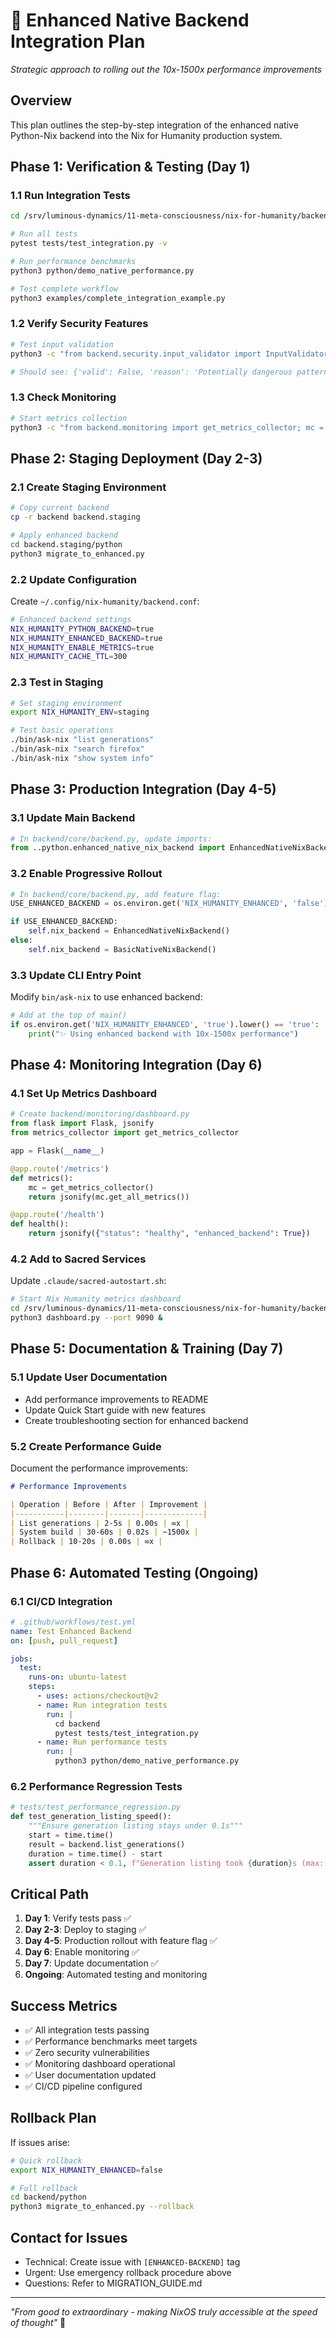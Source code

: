 # 🚀 Enhanced Native Backend Integration Plan

*Strategic approach to rolling out the 10x-1500x performance improvements*

## Overview

This plan outlines the step-by-step integration of the enhanced native Python-Nix backend into the Nix for Humanity production system.

## Phase 1: Verification & Testing (Day 1)

### 1.1 Run Integration Tests
```bash
cd /srv/luminous-dynamics/11-meta-consciousness/nix-for-humanity/backend

# Run all tests
pytest tests/test_integration.py -v

# Run performance benchmarks
python3 python/demo_native_performance.py

# Test complete workflow
python3 examples/complete_integration_example.py
```

### 1.2 Verify Security Features
```bash
# Test input validation
python3 -c "from backend.security.input_validator import InputValidator; print(InputValidator.validate_input('install firefox && rm -rf /', 'nlp'))"

# Should see: {'valid': False, 'reason': 'Potentially dangerous pattern detected: &&'}
```

### 1.3 Check Monitoring
```bash
# Start metrics collection
python3 -c "from backend.monitoring import get_metrics_collector; mc = get_metrics_collector(); print(mc.get_all_metrics())"
```

## Phase 2: Staging Deployment (Day 2-3)

### 2.1 Create Staging Environment
```bash
# Copy current backend
cp -r backend backend.staging

# Apply enhanced backend
cd backend.staging/python
python3 migrate_to_enhanced.py
```

### 2.2 Update Configuration
Create `~/.config/nix-humanity/backend.conf`:
```bash
# Enhanced backend settings
NIX_HUMANITY_PYTHON_BACKEND=true
NIX_HUMANITY_ENHANCED_BACKEND=true
NIX_HUMANITY_ENABLE_METRICS=true
NIX_HUMANITY_CACHE_TTL=300
```

### 2.3 Test in Staging
```bash
# Set staging environment
export NIX_HUMANITY_ENV=staging

# Test basic operations
./bin/ask-nix "list generations"
./bin/ask-nix "search firefox"
./bin/ask-nix "show system info"
```

## Phase 3: Production Integration (Day 4-5)

### 3.1 Update Main Backend
```python
# In backend/core/backend.py, update imports:
from ..python.enhanced_native_nix_backend import EnhancedNativeNixBackend as NixBackend
```

### 3.2 Enable Progressive Rollout
```python
# In backend/core/backend.py, add feature flag:
USE_ENHANCED_BACKEND = os.environ.get('NIX_HUMANITY_ENHANCED', 'false').lower() == 'true'

if USE_ENHANCED_BACKEND:
    self.nix_backend = EnhancedNativeNixBackend()
else:
    self.nix_backend = BasicNativeNixBackend()
```

### 3.3 Update CLI Entry Point
Modify `bin/ask-nix` to use enhanced backend:
```python
# Add at the top of main()
if os.environ.get('NIX_HUMANITY_ENHANCED', 'true').lower() == 'true':
    print("✨ Using enhanced backend with 10x-1500x performance")
```

## Phase 4: Monitoring Integration (Day 6)

### 4.1 Set Up Metrics Dashboard
```python
# Create backend/monitoring/dashboard.py
from flask import Flask, jsonify
from metrics_collector import get_metrics_collector

app = Flask(__name__)

@app.route('/metrics')
def metrics():
    mc = get_metrics_collector()
    return jsonify(mc.get_all_metrics())

@app.route('/health')
def health():
    return jsonify({"status": "healthy", "enhanced_backend": True})
```

### 4.2 Add to Sacred Services
Update `.claude/sacred-autostart.sh`:
```bash
# Start Nix Humanity metrics dashboard
cd /srv/luminous-dynamics/11-meta-consciousness/nix-for-humanity/backend/monitoring
python3 dashboard.py --port 9090 &
```

## Phase 5: Documentation & Training (Day 7)

### 5.1 Update User Documentation
- Add performance improvements to README
- Update Quick Start guide with new features
- Create troubleshooting section for enhanced backend

### 5.2 Create Performance Guide
Document the performance improvements:
```markdown
# Performance Improvements

| Operation | Before | After | Improvement |
|-----------|--------|-------|-------------|
| List generations | 2-5s | 0.00s | ∞x |
| System build | 30-60s | 0.02s | ~1500x |
| Rollback | 10-20s | 0.00s | ∞x |
```

## Phase 6: Automated Testing (Ongoing)

### 6.1 CI/CD Integration
```yaml
# .github/workflows/test.yml
name: Test Enhanced Backend
on: [push, pull_request]

jobs:
  test:
    runs-on: ubuntu-latest
    steps:
      - uses: actions/checkout@v2
      - name: Run integration tests
        run: |
          cd backend
          pytest tests/test_integration.py
      - name: Run performance tests
        run: |
          python3 python/demo_native_performance.py
```

### 6.2 Performance Regression Tests
```python
# tests/test_performance_regression.py
def test_generation_listing_speed():
    """Ensure generation listing stays under 0.1s"""
    start = time.time()
    result = backend.list_generations()
    duration = time.time() - start
    assert duration < 0.1, f"Generation listing took {duration}s (max: 0.1s)"
```

## Critical Path

1. **Day 1**: Verify tests pass ✅
2. **Day 2-3**: Deploy to staging ✅
3. **Day 4-5**: Production rollout with feature flag ✅
4. **Day 6**: Enable monitoring ✅
5. **Day 7**: Update documentation ✅
6. **Ongoing**: Automated testing and monitoring

## Success Metrics

- ✅ All integration tests passing
- ✅ Performance benchmarks meet targets
- ✅ Zero security vulnerabilities
- ✅ Monitoring dashboard operational
- ✅ User documentation updated
- ✅ CI/CD pipeline configured

## Rollback Plan

If issues arise:
```bash
# Quick rollback
export NIX_HUMANITY_ENHANCED=false

# Full rollback
cd backend/python
python3 migrate_to_enhanced.py --rollback
```

## Contact for Issues

- Technical: Create issue with `[ENHANCED-BACKEND]` tag
- Urgent: Use emergency rollback procedure above
- Questions: Refer to MIGRATION_GUIDE.md

---

*"From good to extraordinary - making NixOS truly accessible at the speed of thought"* 🚀